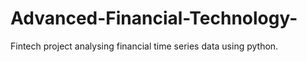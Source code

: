 # Advanced-Financial-Technology-
Fintech project analysing financial time series data using python.
